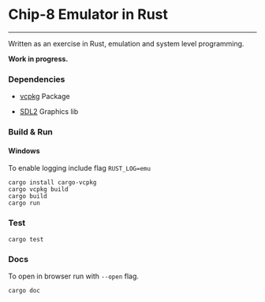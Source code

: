 # Chip-8 Emulator in Rust

---

Written as an exercise in Rust, emulation and system level programming. 

**Work in progress.**

### Dependencies


* [vcpkg](https://github.com/microsoft/vcpkg) Package

* [SDL2](https://github.com/Rust-SDL2/rust-sdl2) Graphics lib


### Build & Run

#### Windows

To enable logging include flag ```RUST_LOG=emu```
```
cargo install cargo-vcpkg
cargo vcpkg build
cargo build
cargo run
```

### Test

```
cargo test
```
### Docs

To open in browser run with ``--open`` flag.

```
cargo doc
```